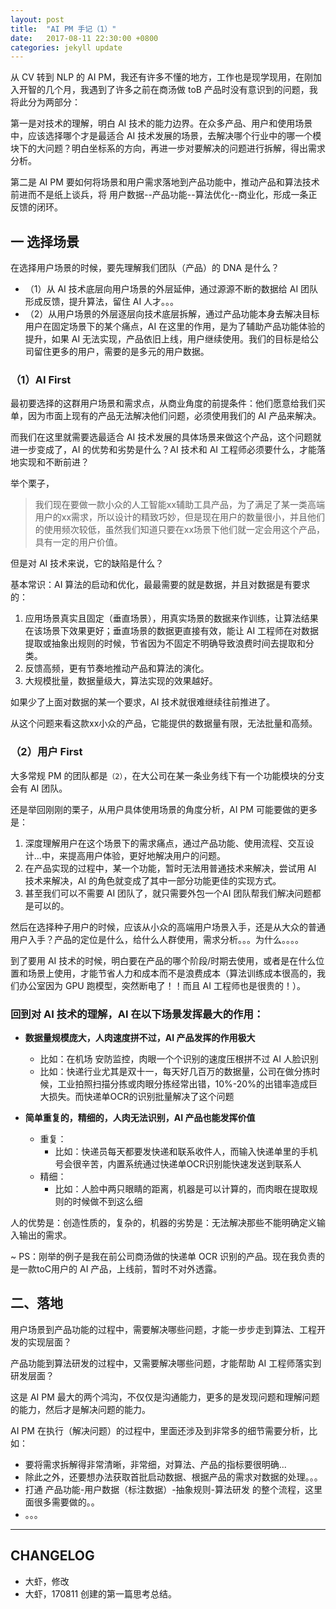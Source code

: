 ```yaml
---
layout: post
title:  "AI PM 手记（1）"
date:   2017-08-11 22:30:00 +0800
categories: jekyll update
---
```


从 CV 转到 NLP 的 AI PM，我还有许多不懂的地方，工作也是现学现用，在刚加入开智的几个月，我遇到了许多之前在商汤做 toB 产品时没有意识到的问题，我将此分为两部分：

第一是对技术的理解，明白 AI 技术的能力边界。在众多产品、用户和使用场景中，应该选择哪个才是最适合 AI 技术发展的场景，去解决哪个行业中的哪一个模块下的大问题？明白坐标系的方向，再进一步对要解决的问题进行拆解，得出需求分析。

第二是 AI PM 要如何将场景和用户需求落地到产品功能中，推动产品和算法技术前进而不是纸上谈兵，将 用户数据--产品功能--算法优化--商业化，形成一条正反馈的闭环。

## 一 选择场景

在选择用户场景的时候，要先理解我们团队（产品）的 DNA 是什么？

- （1）从 AI 技术底层向用户场景的外层延伸，通过源源不断的数据给 AI 团队形成反馈，提升算法，留住 AI 人才。。。
- （2）从用户场景的外层逐层向技术底层拆解，通过产品功能本身去解决目标用户在固定场景下的某个痛点，AI 在这里的作用，是为了辅助产品功能体验的提升，如果 AI 无法实现，产品依旧上线，用户继续使用。我们的目标是给公司留住更多的用户，需要的是多元的用户数据。

### （1）AI First

最初要选择的这群用户场景和需求点，从商业角度的前提条件：他们愿意给我们买单，因为市面上现有的产品无法解决他们问题，必须使用我们的 AI 产品来解决。

而我们在这里就需要选最适合 AI 技术发展的具体场景来做这个产品，这个问题就进一步变成了，AI 的优势和劣势是什么？AI 技术和 AI 工程师必须要什么，才能落地实现和不断前进？

举个栗子，

>我们现在要做一款小众的人工智能xx辅助工具产品，为了满足了某一类高端用户的xx需求，所以设计的精致巧妙，但是现在用户的数量很小，并且他们的使用频次较低，虽然我们知道只要在xx场景下他们就一定会用这个产品，具有一定的用户价值。

但是对 AI 技术来说，它的缺陷是什么？

基本常识：AI 算法的启动和优化，最最需要的就是数据，并且对数据是有要求的：

1. 应用场景真实且固定（垂直场景），用真实场景的数据来作训练，让算法结果在该场景下效果更好；垂直场景的数据更直接有效，能让 AI 工程师在对数据提取或抽象出规则的时候，节省因为不固定不明确导致浪费时间去提取和分类。
2. 反馈高频，更有节奏地推动产品和算法的演化。
3. 大规模批量，数据量级大，算法实现的效果越好。

如果少了上面对数据的某一个要求，AI 技术就很难继续往前推进了。

从这个问题来看这款xx小众的产品，它能提供的数据量有限，无法批量和高频。

### （2）用户 First

大多常规 PM 的团队都是`（2）`，在大公司在某一条业务线下有一个功能模块的分支会有 AI 团队。

还是举回刚刚的栗子，从用户具体使用场景的角度分析，AI PM 可能要做的更多是：

1. 深度理解用户在这个场景下的需求痛点，通过产品功能、使用流程、交互设计...中，来提高用户体验，更好地解决用户的问题。
2. 在产品实现的过程中，某一个功能，暂时无法用普通技术来解决，尝试用 AI 技术来解决，AI 的角色就变成了其中一部分功能更佳的实现方式。
3. 甚至我们可以不需要 AI 团队了，就只需要外包一个AI 团队帮我们解决问题都是可以的。

然后在选择种子用户的时候，应该从小众的高端用户场景入手，还是从大众的普通用户入手？产品的定位是什么，给什么人群使用，需求分析。。。为什么。。。。

到了要用 AI 技术的时候，明白要在产品的哪个阶段/时期去使用，或者是在什么位置和场景上使用，才能节省人力和成本而不是浪费成本（算法训练成本很高的，我们办公室因为 GPU 跑模型，突然断电了！！而且 AI 工程师也是很贵的！）。

### 回到对 AI 技术的理解，AI 在以下场景发挥最大的作用：

- **数据量规模庞大，人肉速度拼不过，AI 产品发挥的作用极大**
	- 比如：在机场 安防监控，肉眼一个个识别的速度压根拼不过 AI 人脸识别
	- 比如：快递行业尤其是双十一，每天好几百万的数据量，公司在做分拣时候，工业拍照扫描分拣或肉眼分拣经常出错，10%-20%的出错率造成巨大损失。而快递单OCR的识别批量解决了这个问题

- **简单重复的，精细的，人肉无法识别，AI 产品也能发挥价值**
	- 重复：
		- 比如：快递员每天都要发快递和联系收件人，而输入快递单里的手机号会很辛苦，内置系统通过快递单OCR识别能快速发送到联系人
	- 精细：
		- 比如：人脸中两只眼睛的距离，机器是可以计算的，而肉眼在提取规则的时候做不到这么细

人的优势是：创造性质的，复杂的，机器的劣势是：无法解决那些不能明确定义输入输出的需求。

~ PS：刚举的例子是我在前公司商汤做的快递单 OCR 识别的产品。现在我负责的是一款toC用户的 AI 产品，上线前，暂时不对外透露。


## 二、落地

用户场景到产品功能的过程中，需要解决哪些问题，才能一步步走到算法、工程开发的实现层面？

产品功能到算法研发的过程中，又需要解决哪些问题，才能帮助 AI 工程师落实到研发层面？

这是 AI PM 最大的两个鸿沟，不仅仅是沟通能力，更多的是发现问题和理解问题的能力，然后才是解决问题的能力。

AI PM 在执行（解决问题）的过程中，里面还涉及到非常多的细节需要分析，比如：

- 要将需求拆解得非常清晰，非常细，对算法、产品的指标要很明确...
- 除此之外，还要想办法获取首批启动数据、根据产品的需求对数据的处理。。。
- 打通 产品功能-用户数据（标注数据）-抽象规则-算法研发 的整个流程，这里面很多需要做的。。
- 。。。



---



## CHANGELOG

- 大虾，修改
- 大虾，170811 创建的第一篇思考总结。